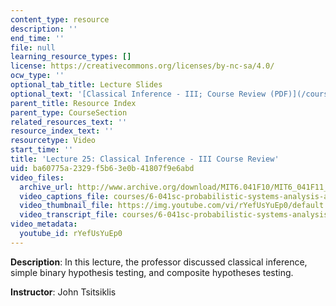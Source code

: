 ```yaml
---
content_type: resource
description: ''
end_time: ''
file: null
learning_resource_types: []
license: https://creativecommons.org/licenses/by-nc-sa/4.0/
ocw_type: ''
optional_tab_title: Lecture Slides
optional_text: '[Classical Inference - III; Course Review (PDF)](/courses/6-041sc-probabilistic-systems-analysis-and-applied-probability-fall-2013/resources/mit6_041scf13_l25)'
parent_title: Resource Index
parent_type: CourseSection
related_resources_text: ''
resource_index_text: ''
resourcetype: Video
start_time: ''
title: 'Lecture 25: Classical Inference - III Course Review'
uid: ba60775a-2329-f5b6-3e0b-41807f9e6abd
video_files:
  archive_url: http://www.archive.org/download/MIT6.041F10/MIT6_041F11_lec25_300k.mp4
  video_captions_file: courses/6-041sc-probabilistic-systems-analysis-and-applied-probability-fall-2013/rYefUsYuEp0_captions.webvtt
  video_thumbnail_file: https://img.youtube.com/vi/rYefUsYuEp0/default.jpg
  video_transcript_file: courses/6-041sc-probabilistic-systems-analysis-and-applied-probability-fall-2013/rYefUsYuEp0_transcript.pdf
video_metadata:
  youtube_id: rYefUsYuEp0
---
```


**Description**: In this lecture, the professor discussed classical inference, simple binary hypothesis testing, and composite hypotheses testing.

**Instructor**: John Tsitsiklis

